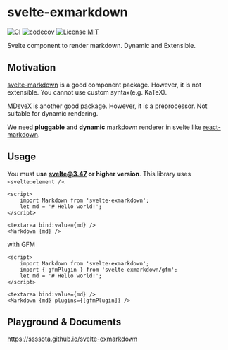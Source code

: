 # svelte-exmarkdown

[![CI](https://github.com/ssssota/svelte-exmarkdown/actions/workflows/ci.yml/badge.svg)](https://github.com/ssssota/svelte-exmarkdown/actions/workflows/ci.yml)
[![codecov](https://codecov.io/gh/ssssota/svelte-exmarkdown/branch/main/graph/badge.svg?token=5I9YNJ57R3)](https://codecov.io/gh/ssssota/svelte-exmarkdown)
[![License MIT](https://img.shields.io/npm/l/svelte-exmarkdown)](https://github.com/ssssota/svelte-exmarkdown/blob/main/LICENSE)

Svelte component to render markdown. Dynamic and Extensible.

## Motivation

[svelte-markdown](https://www.npmjs.com/package/svelte-markdown) is a good component package.
However, it is not extensible. You cannot use custom syntax(e.g. KaTeX).

[MDsveX](https://www.npmjs.com/package/mdsvex) is another good package.
However, it is a preprocessor. Not suitable for dynamic rendering.

We need **pluggable** and **dynamic** markdown renderer in svelte like [react-markdown](https://www.npmjs.com/package/react-markdown).

## Usage

You must **use svelte@3.47 or higher version**.
This library uses `<svelte:element />`.

```svelte
<script>
	import Markdown from 'svelte-exmarkdown';
	let md = '# Hello world!';
</script>

<textarea bind:value={md} />
<Markdown {md} />
```

with GFM

```svelte
<script>
	import Markdown from 'svelte-exmarkdown';
	import { gfmPlugin } from 'svelte-exmarkdown/gfm';
	let md = '# Hello world!';
</script>

<textarea bind:value={md} />
<Markdown {md} plugins={[gfmPlugin]} />
```

## Playground & Documents

https://ssssota.github.io/svelte-exmarkdown

